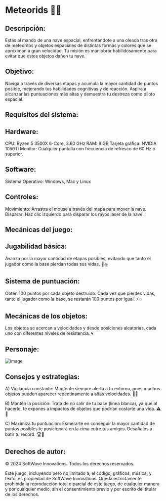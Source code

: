 # Meteorids 🚀🌌

## Descripción:
Estás al mando de una nave espacial, enfrentándote a una oleada tras otra de meteoritos y objetos espaciales de distintas formas y colores que se aproximan a gran velocidad. Tu misión es maniobrar habilidosamente para evitar que estos objetos dañen tu nave.

## Objetivo:
Naviga a través de diversas etapas y acumula la mayor cantidad de puntos posible, mejorando tus habilidades cognitivas y de reacción. Aspira a alcanzar las puntuaciones más altas y demuestra tu destreza como piloto espacial.

## Requisitos del sistema:

## Hardware:
CPU: Ryzen 5 3500X 6-Core, 3.60 GHz
RAM: 8 GB
Tarjeta gráfica: NVIDIA 1050Ti
Monitor: Cualquier pantalla con frecuencia de refresco de 60 Hz o superior.

## Software:
Sistema Operativo: Windows, Mac y Linux

## Controles:
Movimiento: Arrastra el mouse a través del mapa para mover la nave.
Disparar: Haz clic izquierdo para disparar los rayos láser de la nave.

## Mecánicas del juego:

## Jugabilidad básica:
Avanza por la mayor cantidad de etapas posibles, evitando que tanto el jugador como la base pierdan todas sus vidas. 🌠🛸

## Sistema de puntuación:
Obtén 100 puntos por cada objeto destruido. Cada vez que pierdes vidas, tanto el jugador como la base, se restarán 100 puntos por igual. ⚡💥

## Mecánicas de los objetos:
Los objetos se acercan a velocidades y desde posiciones aleatorias, cada uno con diferentes niveles de resistencia. 🌀

## Personaje:
![image](https://github.com/juandi0511/METIORIDS/assets/150086305/8f196ae2-89cc-497b-8367-d96b607244ab)


## Consejos y estrategias:

A) Vigilancia constante:
Mantente siempre alerta a tu entorno, pues muchos objetos pueden aparecer repentinamente a altas velocidades. 🚀👀

B) Mantén la posición:
Trata de no salir de tu base (línea blanca), ya que al hacerlo, te expones a impactos de objetos que podrían costarte una vida. ⚠️🛑

C) Maximiza tu puntuación:
Esmerarte en conseguir la mayor cantidad de puntos posibles te posicionará en la cima entre tus amigos. Desafíalos a batir tu récord. 🏆👾

## Derechos de autor:

© 2024 SoftWave Innovations. Todos los derechos reservados.

Este juego, incluyendo pero no limitado a, el código, gráficos, música, y texto, es propiedad de SoftWave Innovations. Queda estrictamente prohibida la reproducción total o parcial de este juego, de cualquier manera y por cualquier medio, sin el consentimiento previo y por escrito del titular de los derechos.

